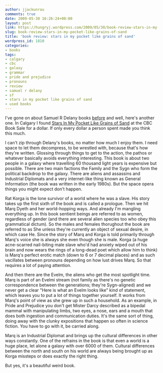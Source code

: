 ```yaml
---
author: jjackunrau
comments: true
date: 2009-05-30 16:26:24+00:00
layout: post
link: https://hungryj.wordpress.com/2009/05/30/book-review-stars-in-my-pocket-like-grains-of-sand/
slug: book-review-stars-in-my-pocket-like-grains-of-sand
title: 'book review: stars in my pocket like grains of sand'
wordpress_id: 1810
categories:
- books
tags:
- calgary
- cbc
- galaxy
- grammar
- pride and prejudice
- pronouns
- review
- samuel r delany
- sf
- stars in my pocket like grains of sand
- used books
---
```


I've gone on about Samuel R Delany books [before](http://thedubiousmonk.net/tag/samuel-r-delany/) and well, here's another one. In Calgary I found [Stars In My Pocket Like Grains of Sand](http://www.amazon.ca/Stars-Pocket-Like-Grains-Sand/dp/0819567140/) at the CBC Book Sale for a dollar. If only every dollar a person spent made you think this much.

I can't zip through Delany's books, no matter how much I enjoy them. I need space to let them decompress, to be wrestled with, because that's how they're written. Glossing through things to get to the action, the pathos or whatever basically avoids everything interesting. This book is about two people in a galaxy where travelling 60 thousand light years is expensive but possible. There are two main factions the Family and the Sygn who form the political backdrop to the galaxy. There are aliens and assassins and Industrial Diplomats and a very internet-like thing known as General Information (the book was written in the early 1980s). But the space opera things you might expect don't happen. 

Rat Korga is the lone survivor of a world where he was a slave. His story takes up the first sixth of the book and is called a prologue. Then we hit Marq Dyeth and her world-hopping ways. And already I'm mangling everything up. In this book sentient beings are referred to as women, regardless of gender (and there are several alien species too who obey this grammatical dictum). So the males and females thorughout the book are referred to as She unless they're currently an object of sexual desire, in which case He. Since the story of Marq and Korga is told primarily through Marq's voice she is always she even though she is male. Korga (a huge acne-scarred nail-biting male slave who'd had anxiety wiped out of his brain and now wears the rings of a long-dead poet which allow him to think) is Marq's perfect erotic match (down to 6 or 7 decimal places) and as such vacillates between pronouns depending on how lust drives Marq. So that requires a lot of paying attention.

And then there are the Evelm, the aliens who get the most spotlight time. Marq is part of an Evelmi stream (not family as there's no genetic correspondence between the generations; they're Sygn-aligned) and we never get a clear "Here is what an Evelm looks like" kind of statement, which leaves you to put a lot of things together yourself. It works from Marq's point of view as she grew up in such a household. As an example, in Pride and Prejudice you don't get Mister Darcy described as a bipedal mammal with manipulating limbs, two eyes, a nose, ears and a mouth that does both ingestion and communication duties. It's the same sort of thing, doing away with the clunky expositions that happen so often in science fiction. You have to go with it, be carried along. 

Marq is an Industrial Diplomat and brings up the cultural differences in other ways constantly. One of the refrains in the book is that even a world is a huge place, let alone a galaxy with over 6000 of them. Cultural differences between the north and south on his world are always being brought up as Korga missteps or does exactly the right thing.

But yes, it's a beautiful weird book.
